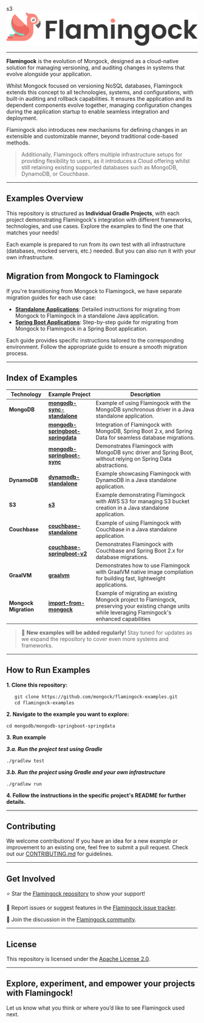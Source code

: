 s3  ![Header Image](misc/logo-with-text.png)
___

**Flamingock** is the evolution of Mongock, designed as a cloud-native solution for managing versioning, and auditing
changes in systems that evolve alongside your application.

Whilst Mongock focused on versioning NoSQL databases, Flamingock extends this concept to all technologies, systems, and
configurations, with built-in auditing and rollback capabilities. It ensures the application and its dependent
components evolve together, managing configuration changes during the application startup to enable seamless integration
and deployment.

Flamingock also introduces new mechanisms for defining changes in an extensible and customizable manner, beyond
traditional  code-based methods.

> Additionally, Flamingock offers multiple infrastructure setups for providing flexibility to users, as it introduces a
Cloud offering whilst still retaining existing supported databases such as MongoDB, DynamoDB, or Couchbase.

---

## Examples Overview

This repository is structured as **Individual Gradle Projects**, with each project demonstrating Flamingock's
integration with different frameworks, technologies, and use cases. Explore the examples to find the one that matches
your needs!

Each example is prepared to run from its own test with all infrastructure (databases, mocked servers, etc.) needed.
But you can also  run it with your own infrastructure.


## Migration from Mongock to Flamingock

If you're transitioning from Mongock to Flamingock, we have separate migration guides for each use case:

- **[Standalone Applications](https://github.com/mongock/flamingock-project/blob/master/MONGOCK_STANDALONE_MIGRATION.md)**:
Detailed instructions for migrating from Mongock to Flamingock in a standalone Java application.
- **[Spring Boot Applications](https://github.com/mongock/flamingock-project/blob/master/MONGOCK_SPRINGBOOT_MIGRATION.md)**:
Step-by-step guide for migrating from Mongock to Flamingock in a Spring Boot application.

Each guide provides specific instructions tailored to the corresponding environment. Follow the appropriate guide to
ensure a smooth migration process.


---

## Index of Examples

| **Technology**        | **Example Project**                                                                  | **Description**                                                                                                                                           |
|-----------------------|--------------------------------------------------------------------------------------|-----------------------------------------------------------------------------------------------------------------------------------------------------------|
| **MongoDB**           | **[mongodb-sync-standalone](mongodb/mongodb-sync-standalone/README.md)**             | Example of using Flamingock with the MongoDB synchronous driver in a Java standalone application.                                                         |
|                       | **[mongodb-springboot-springdata](mongodb/mongodb-springboot-springdata/README.md)** | Integration of Flamingock with MongoDB, Spring Boot 2.x, and Spring Data for seamless database migrations.                                                |
|                       | **[mongodb-springboot-sync](mongodb/mongodb-springboot-sync/README.md)**             | Demonstrates Flamingock with MongoDB sync driver and Spring Boot, without relying on Spring Data abstractions.                                            |
| **DynamoDB**          | **[dynamodb-standalone](dynamodb/dynamodb-standalone/README.md)**                    | Example showcasing Flamingock with DynamoDB in a Java standalone application.                                                                             |
| **S3**                | **[s3](s3/README.md)**                                                               | Example demonstrating Flamingock with AWS S3 for managing S3 bucket creation in a Java standalone application.                                            |
| **Couchbase**         | **[couchbase-standalone](couchbase/couchbase-standalone/README.md)**                 | Example of using Flamingock with Couchbase in a Java standalone application.                                                                              |
|                       | **[couchbase-springboot-v2](couchbase/couchbase-springboot-v2/README.md)**           | Demonstrates Flamingock with Couchbase and Spring Boot 2.x for database migrations.                                                                       |
| **GraalVM**           | **[graalvm](graalvm/README.md)**                                                     | Demonstrates how to use Flamingock with GraalVM native image compilation for building fast, lightweight applications.                                     |
| **Mongock Migration** | **[import-from-mongock](import-from-mongock/README.md)**                             | Example of migrating an existing Mongock project to Flamingock, preserving your existing change units while leveraging Flamingock's enhanced capabilities |
> 🚀 **New examples will be added regularly!** Stay tuned for updates as we expand the repository to cover even more
> systems and frameworks.

---

## How to Run Examples

**1. Clone this repository:**
```shell
   git clone https://github.com/mongock/flamingock-examples.git
   cd flamingock-examples
```

**2. Navigate to the example you want to explore:**
```shell
cd mongodb/mongodb-springboot-springdata
```

**3. Run example**

***3.a. Run the project test using Gradle***
```shell
./gradlew test
```

***3.b. Run the project using Gradle and your own infrastructure***
```shell
./gradlew run
```

**4. Follow the instructions in the specific project's README for further details.**

___

## Contributing
We welcome contributions! If you have an idea for a new example or improvement to an existing one, feel free to submit a
pull request. Check out our [CONTRIBUTING.md](CONTRIBUTING.md) for guidelines.

___

## Get Involved
⭐ Star the [Flamingock repository](https://github.com/mongock/flamingock-project) to show your support!

🐞 Report issues or suggest features in the [Flamingock issue tracker](https://github.com/mongock/flamingock-project/issues).

💬 Join the discussion in the [Flamingock community](https://github.com/mongock/flamingock-project/discussions).

___

## License
This repository is licensed under the [Apache License 2.0](LICENSE.md).

___

## Explore, experiment, and empower your projects with Flamingock!
Let us know what you think or where you’d like to see Flamingock used next.
